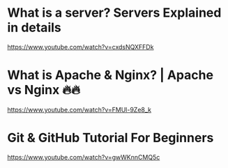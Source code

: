 # What is a server? Servers Explained in details
https://www.youtube.com/watch?v=cxdsNQXFFDk
# What is Apache & Nginx? | Apache vs Nginx 🔥🔥
https://www.youtube.com/watch?v=FMUl-9Ze8_k
# Git & GitHub Tutorial For Beginners
https://www.youtube.com/watch?v=gwWKnnCMQ5c
# 
 